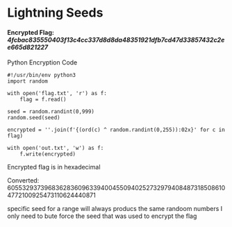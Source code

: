 # Lightning Seeds
#### Encrypted Flag: *4fcbac835550403f13c4cc337d8d8da48351921dfb7cd47d33857432c2ee665d821227*

Python Encryption Code
~~~
#!/usr/bin/env python3
import random

with open('flag.txt', 'r') as f:
    flag = f.read()

seed = random.randint(0,999)
random.seed(seed)

encrypted = ''.join(f'{(ord(c) ^ random.randint(0,255)):02x}' for c in flag)

with open('out.txt', 'w') as f:
    f.write(encrypted)
~~~
Encrypted flag is in hexadecimal

Converted: 605532937396836283609633940045509402527329794084873185086104772100925473110624440871

specific seed for a range will always producs the same randoom numbers
I only need to bute force the seed that was used to encrypt the flag
